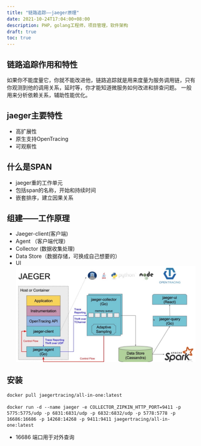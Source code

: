 ```yaml
---
title: "链路追踪——jaeger原理"
date: 2021-10-24T17:04:00+08:00
description: PHP，golang工程师，项目管理，软件架构
draft: true
toc: true
---
```


## 链路追踪作用和特性
如果你不能度量它，你就不能改进他，链路追踪就是用来度量为服务调用链，只有你观测到他的调用关系，延时等，你才能知道微服务如何改进和排查问题。 一般用来分析依赖关系，辅助性能优化。

## jaeger主要特性
- 高扩展性
- 原生支持OpenTracing
- 可观察性

## 什么是SPAN
- jaeger重的工作单元
- 包括span的名称，开始和持续时间
- 嵌套排序，建立因果关系

## 组建——工作原理
- Jaeger-client(客户端)
- Agent （客户端代理）
- Collector (数据收集处理)
- Data Store（数据存储，可换成自己想要的）
- UI
![jaeger](../images/jaeger.jpg)

## 安装
```
docker pull jaegertracing/all-in-one:latest

docker run -d --name jaeger -e COLLECTOR_ZIPKIN_HTTP_PORT=9411 -p 5775:5775/udp -p 6831:6831/udp -p 6832:6832/udp -p 5778:5778 -p 16686:16686 -p 14268:14268 -p 9411:9411 jaegertracing/all-in-one:latest
```
- 16686 端口用于对外查询